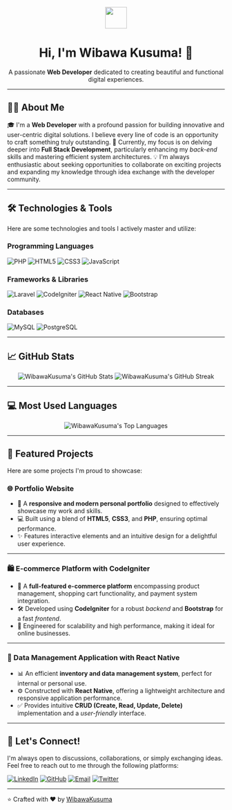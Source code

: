 <p align="center">
  <a href="https://github.com/WibawaKusuma">
    <img src="https://media.giphy.com/media/hvruQ2kI6bUIM/giphy.gif" width="50" height="50"/>
  </a>
</p>
<h1 align="center">Hi, I'm Wibawa Kusuma! 👋</h1>
<p align="center">
  A passionate <b>Web Developer</b> dedicated to creating beautiful and functional digital experiences.
</p>

---

## 👨‍💻 About Me

🎓 I'm a <b>Web Developer</b> with a profound passion for building innovative and user-centric digital solutions. I believe every line of code is an opportunity to craft something truly outstanding.
🌱 Currently, my focus is on delving deeper into <b>Full Stack Development</b>, particularly enhancing my *back-end* skills and mastering efficient system architectures.
💡 I'm always enthusiastic about seeking opportunities to collaborate on exciting projects and expanding my knowledge through idea exchange with the developer community.

---

## 🛠️ Technologies & Tools

Here are some technologies and tools I actively master and utilize:

### Programming Languages
![PHP](https://img.shields.io/badge/-PHP-777BB4?style=for-the-badge&logo=php&logoColor=white)
![HTML5](https://img.shields.io/badge/-HTML5-E34F26?style=for-the-badge&logo=html5&logoColor=white)
![CSS3](https://img.shields.io/badge/-CSS3-1572B6?style=for-the-badge&logo=css3)
![JavaScript](https://img.shields.io/badge/-JavaScript-F7DF1E?style=for-the-badge&logo=javascript&logoColor=black)

### Frameworks & Libraries
![Laravel](https://img.shields.io/badge/-Laravel-FF2D20?style=for-the-badge&logo=laravel&logoColor=white)
![CodeIgniter](https://img.shields.io/badge/-CodeIgniter-EE4C2C?style=for-the-badge&logo=codeigniter&logoColor=white)
![React Native](https://img.shields.io/badge/-React%20Native-61DAFB?style=for-the-badge&logo=react&logoColor=white)
![Bootstrap](https://img.shields.io/badge/-Bootstrap-7952B3?style=for-the-badge&logo=bootstrap&logoColor=white)

### Databases
![MySQL](https://img.shields.io/badge/-MySQL-4479A1?style=for-the-badge&logo=mysql&logoColor=white)
![PostgreSQL](https://img.shields.io/badge/-PostgreSQL-336791?style=for-the-badge&logo=postgresql&logoColor=white)

---

## 📈 GitHub Stats

<p align="center">
  <img src="https://github-readme-stats.vercel.app/api?username=WibawaKusuma&show_icons=true&theme=vue-dark&hide_border=true&count_private=true" alt="WibawaKusuma's GitHub Stats"/>
  <img src="https://github-readme-streak-stats.herokuapp.com/?user=WibawaKusuma&theme=vue-dark&hide_border=true" alt="WibawaKusuma's GitHub Streak"/>
</p>

---

## 💻 Most Used Languages

<p align="center">
  <img src="https://github-readme-stats.vercel.app/api/top-langs/?username=WibawaKusuma&layout=compact&theme=vue-dark&hide_border=true" alt="WibawaKusuma's Top Languages"/>
</p>

---

## 🌟 Featured Projects

Here are some projects I'm proud to showcase:

### 🌐 Portfolio Website
- 📝 A **responsive and modern personal portfolio** designed to effectively showcase my work and skills.
- 💻 Built using a blend of **HTML5**, **CSS3**, and **PHP**, ensuring optimal performance.
- ✨ Features interactive elements and an intuitive design for a delightful user experience.

---

### 🛍️ E-commerce Platform with CodeIgniter
- 🛒 A **full-featured e-commerce platform** encompassing product management, shopping cart functionality, and payment system integration.
- 🛠️ Developed using **CodeIgniter** for a robust *backend* and **Bootstrap** for a fast *frontend*.
- 🚀 Engineered for scalability and high performance, making it ideal for online businesses.

---

### 📱 Data Management Application with React Native
- 📊 An efficient **inventory and data management system**, perfect for internal or personal use.
- ⚙️ Constructed with **React Native**, offering a lightweight architecture and responsive application performance.
- ✅ Provides intuitive **CRUD (Create, Read, Update, Delete)** implementation and a *user-friendly* interface.

---

## 👋 Let's Connect!

I'm always open to discussions, collaborations, or simply exchanging ideas. Feel free to reach out to me through the following platforms:

[![LinkedIn](https://img.shields.io/badge/LinkedIn-0077B5?style=for-the-badge&logo=linkedin&logoColor=white)](https://linkedin.com/in/WibawaKusuma)
[![GitHub](https://img.shields.io/badge/GitHub-181717?style=for-the-badge&logo=github&logoColor=white)](https://github.com/WibawaKusuma)
[![Email](https://img.shields.io/badge/Email-D14836?style=for-the-badge&logo=gmail&logoColor=white)](mailto:emailanda@example.com)
[![Twitter](https://img.shields.io/badge/Twitter-1DA1F2?style=for-the-badge&logo=twitter&logoColor=white)](https://twitter.com/usernameanda)

---

⭐️ Crafted with ❤️ by [WibawaKusuma](https://github.com/WibawaKusuma)
